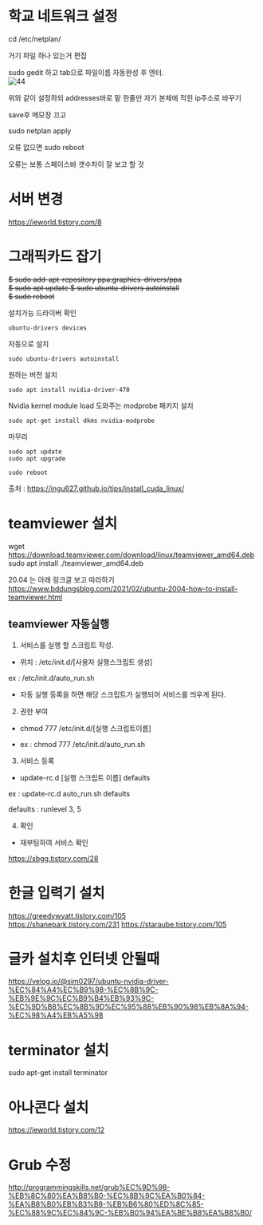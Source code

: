 # 학교 네트워크 설정

cd /etc/netplan/

거기 파일 하나 있는거 편집

sudo gedit 하고 tab으로 파일이름 자동완성 후 엔터.   
![44](https://user-images.githubusercontent.com/40755420/145689717-8ea0c46e-958f-42fa-813a-5aeb02a3a658.png)



위와 같이 설정하되 addresses바로 밑 한줄만 자기 본체에 적힌 ip주소로 바꾸기

save후 메모장 끄고

sudo netplan apply

오류 없으면 sudo reboot

오류는 보통 스페이스바 갯수차이 잘 보고 할 것

# 서버 변경
  
https://ieworld.tistory.com/8


# 그래픽카드 잡기


~~$ sudo add-apt-repository ppa:graphics-drivers/ppa  
$ sudo apt update 
$ sudo ubuntu-drivers autoinstall  
$ sudo reboot~~  

설치가능 드라이버 확인 
```
ubuntu-drivers devices
```

자동으로 설치
```
sudo ubuntu-drivers autoinstall
```

원하는 버전 설치
```
sudo apt install nvidia-driver-470
```  
Nvidia kernel module load 도와주는 modprobe 패키지 설치
```
sudo apt-get install dkms nvidia-modprobe
```

마무리
```
sudo apt update
sudo apt upgrade

sudo reboot
```
출처 : https://ingu627.github.io/tips/install_cuda_linux/  

# teamviewer 설치  

wget https://download.teamviewer.com/download/linux/teamviewer_amd64.deb   
sudo apt install ./teamviewer_amd64.deb   

20.04 는 아래 링크글 보고 따라하기
https://www.bddungsblog.com/2021/02/ubuntu-2004-how-to-install-teamviewer.html

## teamviewer 자동실행
1. 서비스를 실행 할 스크립트 작성.

  - 위치 : /etc/init.d/[사용자 실행스크립트 생성]

  ex : /etc/init.d/auto_run.sh

  - 자동 실행 등록을 하면 해당 스크립트가 실행되어 서비스를 띄우게 된다.



2. 권한 부여

  - chmod 777 /etc/init.d/[실행 스크립트이름]

  - ex : chmod 777 /etc/init.d/auto_run.sh



3. 서비스 등록

  - update-rc.d [실행 스크립트 이름] defaults

  ex : update-rc.d auto_run.sh defaults

  

  defaults : runlevel 3, 5



4. 확인 

  - 재부팅하여 서비스 확인

https://sbgg.tistory.com/28


# 한글 입력기 설치
https://greedywyatt.tistory.com/105  
https://shanepark.tistory.com/231
https://staraube.tistory.com/105

# 글카 설치후 인터넷 안될때   
https://velog.io/@sim0297/ubuntu-nvidia-driver-%EC%84%A4%EC%B9%98-%EC%8B%9C-%EB%9E%9C%EC%B9%B4%EB%93%9C-%EC%9D%B8%EC%8B%9D%EC%95%88%EB%90%98%EB%8A%94-%EC%98%A4%EB%A5%98

# terminator 설치  
sudo apt-get install terminator

# 아나콘다 설치  
https://ieworld.tistory.com/12

# Grub 수정  
http://programmingskills.net/grub%EC%9D%98-%EB%8C%80%EA%B8%B0-%EC%8B%9C%EA%B0%84-%EA%B8%B0%EB%B3%B8-%EB%B6%80%ED%8C%85-%EC%88%9C%EC%84%9C-%EB%B0%94%EA%BE%B8%EA%B8%B0/

